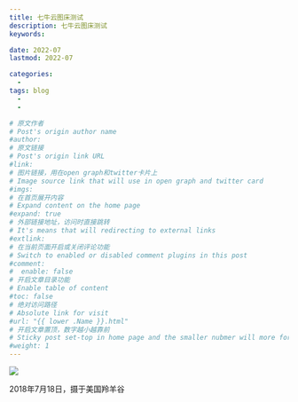 ```yaml
---
title: 七牛云图床测试
description: 七牛云图床测试
keywords: 

date: 2022-07
lastmod: 2022-07

categories:
  -
tags: blog
  -
  -

# 原文作者
# Post's origin author name
#author:
# 原文链接
# Post's origin link URL
#link:
# 图片链接，用在open graph和twitter卡片上
# Image source link that will use in open graph and twitter card
#imgs:
# 在首页展开内容
# Expand content on the home page
#expand: true
# 外部链接地址，访问时直接跳转
# It's means that will redirecting to external links
#extlink:
# 在当前页面开启或关闭评论功能
# Switch to enabled or disabled comment plugins in this post
#comment:
#  enable: false
# 开启文章目录功能
# Enable table of content
#toc: false
# 绝对访问路径
# Absolute link for visit
#url: "{{ lower .Name }}.html"
# 开启文章置顶，数字越小越靠前
# Sticky post set-top in home page and the smaller nubmer will more forward.
#weight: 1
---
```

![](http://blog.happy2008.top/20220706215005.png)

2018年7月18日，摄于美国羚羊谷

<!--more-->
